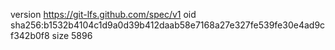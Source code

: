 version https://git-lfs.github.com/spec/v1
oid sha256:b1532b4104c1d9a0d39b412daab58e7168a27e327fe539fe30e4ad9cf342b0f8
size 5896
